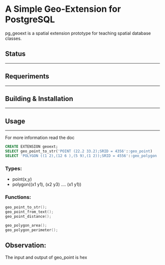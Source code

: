# A Simple Geo-Extension for PostgreSQL 

pg_geoext is a spatial extension prototype for teaching spatial database classes.

## Status
---
## Requeriments
---
## Building & Installation
---
## Usage
---
For more information read the doc

``` sql
CREATE EXTENSION geoext;
SELECT geo_point_to_str('POINT (22.2 33.2);SRID = 4356'::geo_point)
SELECT 'POLYGON ((1 2),(12 6 ),(5 9),(1 2));SRID = 4556'::geo_polygon
```
### Types:

* point(x,y)
* polygon((x1 y1), (x2 y3) .... (x1 y1))

### Functions:
```c
geo_point_to_str();
geo_point_from_text();
geo_point_distance();

geo_polygon_area();
geo_polygon_perimeter();
```

## Observation:

The input and output  of geo_point is hex

